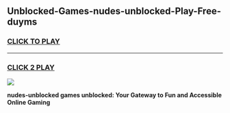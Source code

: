 
## Unblocked-Games-nudes-unblocked-Play-Free-duyms
<h3>
<a href="https://premium76.site?title=nudes-unblocked&ref=20M">CLICK TO PLAY</a></h3>
<hr>

<h3>
<a href="https://premium76.site?title=nudes-unblocked&ref=20M">CLICK 2 PLAY</a>
  
</h3>

<a href="https://premium76.site?title=nudes-unblocked&ref=19M"><img src="https://clearcache.store/games.png"></a>


**nudes-unblocked games unblocked: Your Gateway to Fun and Accessible Online Gaming**
